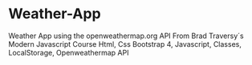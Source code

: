 # Weather-App
Weather App using the openweathermap.org API
From Brad Traversy´s Modern Javascript Course
Html, Css Bootstrap 4, Javascript, Classes, LocalStorage, Openweathermap API
